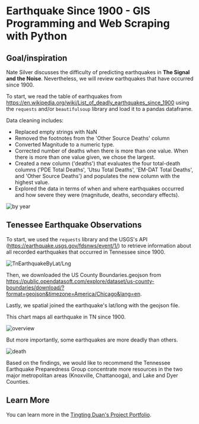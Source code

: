 # Earthquake Since 1900 -  GIS Programming and Web Scraping with Python

## Goal/inspiration
Nate Silver discusses the difficulty of predicting earthquakes in **The Signal and the Noise**. Nevertheless, we will review earthquakes that have occurred since 1900.

To start, we read the table of earthquakes from https://en.wikipedia.org/wiki/List_of_deadly_earthquakes_since_1900 using the `requests` and/or `beautifulsoup` library and load it to a pandas dataframe.

Data cleaning includes:

* Replaced empty strings with NaN
* Removed the footnotes from the 'Other Source Deaths' column
* Converted Magnitude to a numeric type.
* Corrected number of deaths when there is more than one value. When there is more than one value given, we chose the largest.
* Created a new column ('deaths') that evaluates the four total-death columns ('PDE Total Deaths', 'Utsu Total Deaths', 'EM-DAT Total Deaths', and 'Other Source Deaths') and populates the new column with the highest value.
* Explored the data in terms of when and where earthquakes occurred and how severe they were (magnitude, deaths, secondary effects).

![by year](https://user-images.githubusercontent.com/44503223/123418559-cb663200-d57e-11eb-98e8-33f7be9209ac.gif)
 
## Tenessee Earthquake Observations
To start, we used the `requests` library and the USGS's API (https://earthquake.usgs.gov/fdsnws/event/1/) to retrieve information about all recorded earthquakes that occurred in Tennessee since 1900.

![TnEarthquakeByLat/Lng](https://user-images.githubusercontent.com/44503223/123421233-35cca180-d582-11eb-8a68-88b5fc7d8adf.png)

Then, we downloaded the US County Boundaries.geojson from https://public.opendatasoft.com/explore/dataset/us-county-boundaries/download/?format=geojson&timezone=America/Chicago&lang=en.

Lastly, we spatial joined the earthquake's lat/long with the geojson file.

This chart maps all earthquake in TN since 1900.

![overview](https://user-images.githubusercontent.com/44503223/123421794-f3579480-d582-11eb-8383-88b7f817645d.png)

But more importantly, some earthquakes are more deadly than others. 

![death](https://user-images.githubusercontent.com/44503223/123421916-1da95200-d583-11eb-8726-3846b5508d22.png)

Based on the findings, we would like to recommend the Tennessee Earthquake Preparedness Group concentrate more resources in the two major metropolitan areas (Knoxville, Chattanooga), and Lake and Dyer Counties.


## Learn More

You can learn more in the [Tingting Duan's Project Portfolio](https://tingting0618.github.io).

